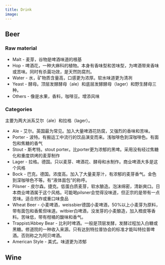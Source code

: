 ```yaml
---
title: Drink
image:
---
```


## Beer

### Raw material

* Malt - 麦芽，谷物是啤酒味道的根基
* Hop - 啤酒花，一种大麻科的植物。本身有香味型和苦味型，为啤酒带来香味或苦味。同时有杀菌功效，是天然防腐剂。
* Water - 水，矿物质含量高，口感更为浓厚。软水味道更为清冽
* Yeast - 酵母。顶层发酵酵母（ale）和底层发酵酵母（lager）和野生酵母三种。
* Others - 像是水果，香料，咖啡豆。增添风味

### Categories

主要为两大派系艾尔（ale）和拉格（lager）。
* Ale - 艾尔。英国最为常见。加入大量啤酒花防腐，又强烈的香味和苦味。
* Porter - 波特。有搬运工中流行的饮品演变而来。浅咖啡色到深咖啡色。有面包和焦糖的香气
* Stout - 斯考特。stout porter。比porter更为浓郁的黑啤。采用没有经过焦糖化和重度烘烤的麦芽制作
* Lager - 拉格。德国。只以麦芽、啤酒花、酵母和水制作。商业啤酒大多是这个风格
* Bock - 巴克。德国。浓度高。加入了大量麦芽汁，有浓郁的麦芽香气。金色到深咖啡色不等。有“液体面包”的称呼。
* Pilsner - 皮尔森。捷克。低蛋白质麦芽，软水酿造。泡沫绵密，清新爽口。日本商业啤酒属于这个风格。可能喝pilsner会觉得没味道，但正宗的是带有一点苦味。适合煎炸或重口味食品
* Wheat Beer - 小麦啤酒，weissbier德国小麦啤酒，50%以上小麦芽为原料，带有面包和香蕉但味道。witbier白啤酒，没发芽的小麦酿造，加入橙皮等香料。苦味低，带有柑橘的酸味和香气。
* Trappist/Abbey Bear - 比利时啤酒。一般是顶层发酵，发酵过程加入白糖或黑糖。修道院的一种收入来源。只有达到特拉普协会的标准才能叫特拉普啤酒。否则称之为阿贝啤酒。
* American Style - 美式。味道更为浓郁

## Wine